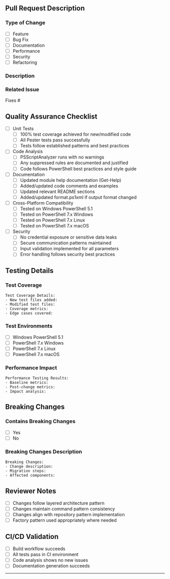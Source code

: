 ## Pull Request Description

### Type of Change
<!-- Please select one of the following -->
- [ ] Feature
- [ ] Bug Fix
- [ ] Documentation
- [ ] Performance
- [ ] Security
- [ ] Refactoring

### Description
<!-- Provide a detailed description of your changes including architectural impact and key design decisions -->

### Related Issue
<!-- Reference the related issue using #issue_number format -->
Fixes #

## Quality Assurance Checklist
<!-- All items must be checked before the PR can be merged -->
- [ ] Unit Tests
  - [ ] 100% test coverage achieved for new/modified code
  - [ ] All Pester tests pass successfully
  - [ ] Tests follow established patterns and best practices
  
- [ ] Code Analysis
  - [ ] PSScriptAnalyzer runs with no warnings
  - [ ] Any suppressed rules are documented and justified
  - [ ] Code follows PowerShell best practices and style guide
  
- [ ] Documentation
  - [ ] Updated module help documentation (Get-Help)
  - [ ] Added/updated code comments and examples
  - [ ] Updated relevant README sections
  - [ ] Added/updated format.ps1xml if output format changed
  
- [ ] Cross-Platform Compatibility
  - [ ] Tested on Windows PowerShell 5.1
  - [ ] Tested on PowerShell 7.x Windows
  - [ ] Tested on PowerShell 7.x Linux
  - [ ] Tested on PowerShell 7.x macOS
  
- [ ] Security
  - [ ] No credential exposure or sensitive data leaks
  - [ ] Secure communication patterns maintained
  - [ ] Input validation implemented for all parameters
  - [ ] Error handling follows security best practices

## Testing Details

### Test Coverage
<!-- Provide detailed information about test coverage and methodology -->
```
Test Coverage Details:
- New test files added:
- Modified test files:
- Coverage metrics:
- Edge cases covered:
```

### Test Environments
<!-- Check all environments where testing was performed -->
- [ ] Windows PowerShell 5.1
- [ ] PowerShell 7.x Windows
- [ ] PowerShell 7.x Linux
- [ ] PowerShell 7.x macOS

### Performance Impact
<!-- Describe performance testing results and any impact on existing functionality -->
```
Performance Testing Results:
- Baseline metrics:
- Post-change metrics:
- Impact analysis:
```

## Breaking Changes

### Contains Breaking Changes
<!-- Select one option -->
- [ ] Yes
- [ ] No

### Breaking Changes Description
<!-- Required if breaking changes are present -->
<!-- Provide detailed description of breaking changes and migration steps -->
```
Breaking Changes:
- Change description:
- Migration steps:
- Affected components:
```

## Reviewer Notes
<!-- Additional information for reviewers -->
- [ ] Changes follow layered architecture pattern
- [ ] Changes maintain command pattern consistency
- [ ] Changes align with repository pattern implementation
- [ ] Factory pattern used appropriately where needed

## CI/CD Validation
<!-- These checks will be automatically validated by GitHub Actions -->
- [ ] Build workflow succeeds
- [ ] All tests pass in CI environment
- [ ] Code analysis shows no new issues
- [ ] Documentation generation succeeds

---
<!-- Before submitting, please ensure:
1. You have followed the contribution guidelines in CONTRIBUTING.md
2. Your branch is up to date with the main branch
3. You have addressed all automated check failures
4. You have obtained necessary approvals from code owners -->